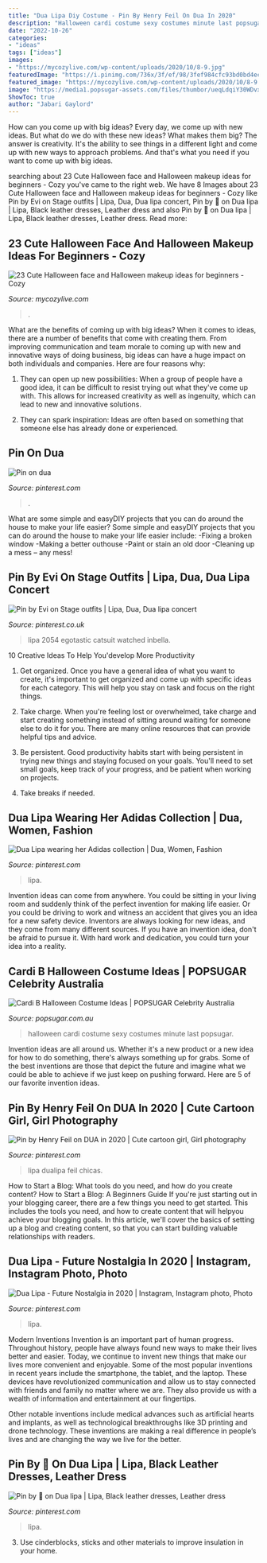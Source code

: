 ```yaml
---
title: "Dua Lipa Diy Costume - Pin By Henry Feil On Dua In 2020"
description: "Halloween cardi costume sexy costumes minute last popsugar"
date: "2022-10-26"
categories:
- "ideas"
tags: ["ideas"]
images:
- "https://mycozylive.com/wp-content/uploads/2020/10/8-9.jpg"
featuredImage: "https://i.pinimg.com/736x/3f/ef/98/3fef984cfc93bd0bd4ec74f558356c61.jpg"
featured_image: "https://mycozylive.com/wp-content/uploads/2020/10/8-9.jpg"
image: "https://media1.popsugar-assets.com/files/thumbor/ueqLdqiY30WDvxVDJFix_gcBM8c/fit-in/728xorig/filters:format_auto-!!-:strip_icc-!!-/2018/09/12/952/n/1922398/f850cd075b998a694a81c1.55181104_.jpg"
ShowToc: true
author: "Jabari Gaylord"
---
```



How can you come up with big ideas?
Every day, we come up with new ideas. But what do we do with these new ideas? What makes them big? The answer is creativity. It's the ability to see things in a different light and come up with new ways to approach problems. And that's what you need if you want to come up with big ideas.

	

		
searching about 23 Cute Halloween face and Halloween makeup ideas for beginners - Cozy you've came to the right web. We have 8 Images about 23 Cute Halloween face and Halloween makeup ideas for beginners - Cozy like Pin by Evi on Stage outfits | Lipa, Dua, Dua lipa concert, Pin by 🦋 on Dua lipa | Lipa, Black leather dresses, Leather dress and also Pin by 🦋 on Dua lipa | Lipa, Black leather dresses, Leather dress. Read more:
		
    
## 23 Cute Halloween Face And Halloween Makeup Ideas For Beginners - Cozy

<img loading=lazy src="https://mycozylive.com/wp-content/uploads/2020/10/8-9.jpg" onerror="this.onerror=null;this.src='https://tse4.mm.bing.net/th?id=OIP.cyk5-EONRv5rizy8NkU-_gHaJQ&amp;pid=15.1';" alt="23 Cute Halloween face and Halloween makeup ideas for beginners - Cozy">

_Source: mycozylive.com_

>. 

	

What are the benefits of coming up with big ideas?
When it comes to ideas, there are a number of benefits that come with creating them. From improving communication and team morale to coming up with new and innovative ways of doing business, big ideas can have a huge impact on both individuals and companies. Here are four reasons why: 
1. They can open up new possibilities: When a group of people have a good idea, it can be difficult to resist trying out what they've come up with. This allows for increased creativity as well as ingenuity, which can lead to new and innovative solutions. 

2. They can spark inspiration: Ideas are often based on something that someone else has already done or experienced.

    
## Pin On Dua

<img loading=lazy src="https://i.pinimg.com/736x/3f/ef/98/3fef984cfc93bd0bd4ec74f558356c61.jpg" onerror="this.onerror=null;this.src='https://tse4.mm.bing.net/th?id=OIP.wTRR_wjsQPTvVpH0iJCKVAHaLH&amp;pid=15.1';" alt="Pin on dua">

_Source: pinterest.com_

>. 

	

What are some simple and easyDIY projects that you can do around the house to make your life easier?
Some simple and easyDIY projects that you can do around the house to make your life easier include: 
-Fixing a broken window 
-Making a better outhouse 
-Paint or stain an old door 
-Cleaning up a mess – any mess!

    
## Pin By Evi On Stage Outfits | Lipa, Dua, Dua Lipa Concert

<img loading=lazy src="https://i.pinimg.com/736x/1b/d5/8a/1bd58a2582e56a2ed817a3efb95e00fd.jpg" onerror="this.onerror=null;this.src='https://tse4.mm.bing.net/th?id=OIP.2EBtD0DPCBMAf-GHuLBUqQHaHa&amp;pid=15.1';" alt="Pin by Evi on Stage outfits | Lipa, Dua, Dua lipa concert">

_Source: pinterest.co.uk_

>lipa 2054 egotastic catsuit watched inbella. 

	

10 Creative Ideas To Help You'develop More Productivity
1. Get organized. Once you have a general idea of what you want to create, it's important to get organized and come up with specific ideas for each category. This will help you stay on task and focus on the right things.
2. Take charge. When you're feeling lost or overwhelmed, take charge and start creating something instead of sitting around waiting for someone else to do it for you. There are many online resources that can provide helpful tips and advice.

3. Be persistent. Good productivity habits start with being persistent in trying new things and staying focused on your goals. You'll need to set small goals, keep track of your progress, and be patient when working on projects.

4. Take breaks if needed.

    
## Dua Lipa Wearing Her Adidas Collection | Dua, Women, Fashion

<img loading=lazy src="https://i.pinimg.com/736x/a7/4e/3d/a74e3ddef34e1ec010ff64972a8a51f0.jpg" onerror="this.onerror=null;this.src='https://tse4.mm.bing.net/th?id=OIP.b87CUy0xM7QpnSXvs8YlnQHaJb&amp;pid=15.1';" alt="Dua Lipa wearing her Adidas collection | Dua, Women, Fashion">

_Source: pinterest.com_

>lipa. 

	

Invention ideas can come from anywhere. You could be sitting in your living room and suddenly think of the perfect invention for making life easier. Or you could be driving to work and witness an accident that gives you an idea for a new safety device. Inventors are always looking for new ideas, and they come from many different sources. If you have an invention idea, don't be afraid to pursue it. With hard work and dedication, you could turn your idea into a reality.

    
## Cardi B Halloween Costume Ideas | POPSUGAR Celebrity Australia

<img loading=lazy src="https://media1.popsugar-assets.com/files/thumbor/ueqLdqiY30WDvxVDJFix_gcBM8c/fit-in/728xorig/filters:format_auto-!!-:strip_icc-!!-/2018/09/12/952/n/1922398/f850cd075b998a694a81c1.55181104_.jpg" onerror="this.onerror=null;this.src='https://tse1.mm.bing.net/th?id=OIP.rP6Wv9xCw_vhJ5DtQiACLAHaGI&amp;pid=15.1';" alt="Cardi B Halloween Costume Ideas | POPSUGAR Celebrity Australia">

_Source: popsugar.com.au_

>halloween cardi costume sexy costumes minute last popsugar. 

	

Invention ideas are all around us. Whether it's a new product or a new idea for how to do something, there's always something up for grabs. Some of the best inventions are those that depict the future and imagine what we could be able to achieve if we just keep on pushing forward. Here are 5 of our favorite invention ideas.

    
## Pin By Henry Feil On DUA In 2020 | Cute Cartoon Girl, Girl Photography

<img loading=lazy src="https://i.pinimg.com/736x/e7/8b/d6/e78bd6907dc366db6253ad8c63d212c3.jpg" onerror="this.onerror=null;this.src='https://tse4.mm.bing.net/th?id=OIP._Zm7HYqe8FAOuYQENZK9OQHaIQ&amp;pid=15.1';" alt="Pin by Henry Feil on DUA in 2020 | Cute cartoon girl, Girl photography">

_Source: pinterest.com_

>lipa dualipa feil chicas. 

	

How to Start a Blog: What tools do you need, and how do you create content?
How to Start a Blog: A Beginners Guide
If you're just starting out in your blogging career, there are a few things you need to get started. This includes the tools you need, and how to create content that will helpyou achieve your blogging goals. In this article, we'll cover the basics of setting up a blog and creating content, so that you can start building valuable relationships with readers.

    
## Dua Lipa - Future Nostalgia In 2020 | Instagram, Instagram Photo, Photo

<img loading=lazy src="https://i.pinimg.com/originals/90/8f/f6/908ff6a5c60d67b569dbe624609b1710.jpg" onerror="this.onerror=null;this.src='https://tse2.mm.bing.net/th?id=OIP.dR7o_Cmreu48qndIJVUvTwHaHa&amp;pid=15.1';" alt="Dua Lipa - Future Nostalgia in 2020 | Instagram, Instagram photo, Photo">

_Source: pinterest.com_

>lipa. 

	

Modern Inventions
Invention is an important part of human progress. Throughout history, people have always found new ways to make their lives better and easier. Today, we continue to invent new things that make our lives more convenient and enjoyable.
Some of the most popular inventions in recent years include the smartphone, the tablet, and the laptop. These devices have revolutionized communication and allow us to stay connected with friends and family no matter where we are. They also provide us with a wealth of information and entertainment at our fingertips.

Other notable inventions include medical advances such as artificial hearts and implants, as well as technological breakthroughs like 3D printing and drone technology. These inventions are making a real difference in people’s lives and are changing the way we live for the better.

    
## Pin By 🦋 On Dua Lipa | Lipa, Black Leather Dresses, Leather Dress

<img loading=lazy src="https://i.pinimg.com/originals/ec/b3/27/ecb32797913e4c495ec5d8b60c393af9.jpg" onerror="this.onerror=null;this.src='https://tse4.mm.bing.net/th?id=OIP.9FSz4zLf6JNEY7mij8DOKwHaIQ&amp;pid=15.1';" alt="Pin by 🦋 on Dua lipa | Lipa, Black leather dresses, Leather dress">

_Source: pinterest.com_

>lipa. 

	

3. Use cinderblocks, sticks and other materials to improve insulation in your home.

